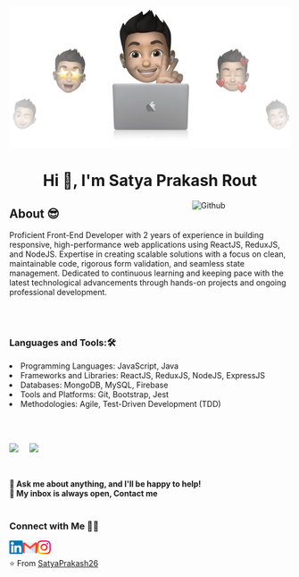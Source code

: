 <p align="center"><img src="images/cover-thompson.png" /></p>
<h1 align="center">Hi 👋, I'm Satya Prakash Rout</h1> 

<img width="35%" align="right" alt="Github" src="https://user-images.githubusercontent.com/48678280/88862734-4903af80-d201-11ea-968b-9c939d88a37c.gif" />

## About :sunglasses:

<p>Proficient Front-End Developer with 2 years of experience in building responsive, high-performance web applications using ReactJS, ReduxJS, and NodeJS. Expertise in creating scalable solutions with a focus on clean, maintainable code, rigorous form validation, and seamless state management. Dedicated to continuous learning and keeping pace with the latest technological advancements through hands-on projects and ongoing professional development.</p>

<br>
<br>

    
<h3 align="left">Languages and Tools:🛠️</h3>
<p align="left"> 
<li>Programming Languages: JavaScript, Java</li>
<li>Frameworks and Libraries: ReactJS, ReduxJS, NodeJS, ExpressJS</li>
<li>Databases: MongoDB, MySQL, Firebase</li>
<li>Tools and Platforms: Git, Bootstrap, Jest</li>
<li>Methodologies: Agile, Test-Driven Development (TDD)</li>
</p>

<br>
<br>
<p align="left">
<img src="https://github-readme-stats.vercel.app/api?username=satyaprakash26&show_icons=true&theme=radical&title_color=8E2DE2&text_color=fff&icon_color=8E2DE2">
    &nbsp;
    &nbsp;
  
<img src="https://github-readme-stats.vercel.app/api/top-langs/?username=satyaprakash26&theme=radical&title_color=8E2DE2&text_color=fff">
</p>
<br/>

**💬 Ask me about anything, and I'll be happy to help!** <br>
**💬 My inbox is always open, Contact me**
<br>
<br>

<h3> Connect with Me 🤝🏻 </h3>

<p align="center">
  &nbsp; 
<a href="https://www.linkedin.com/in/satya-prakash-rout-526491175/">
<img align="left" alt="Satya Prakash | Linkedin" width="24px" src="images/Linkedin.svg" />
</a>
&nbsp; 
<a href="mailto:sprout2626@gmail.com">
<img align="left" alt="Satya Prakash | Gmail" width="26px" src="images/Gmail.svg" />
</a>
&nbsp; 
<a href="https://www.instagram.com/boy.who.code/">
<img align="left" alt="Satya Prakash | Instagram" width="24px" src="images/Instagram.svg" />
</a>

</p>


⭐ From [SatyaPrakash26](https://github.com/SatyaPrakash26)

